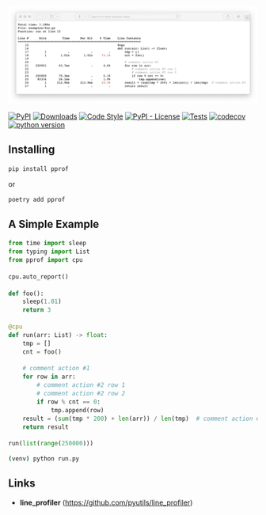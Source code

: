 <p align="center">
  <a href="https://github.com/mirecl/pprof"><img src="https://github.com/mirecl/pprof/blob/master/examples/report.png?raw=true" alt="pprof"></a>
</p>

[![PyPI](https://img.shields.io/pypi/v/pprof)](https://pypi.org/project/pprof/)
[![Downloads](https://pepy.tech/badge/pprof)](https://pepy.tech/project/pprof)
[![Code Style](https://img.shields.io/badge/code%20style-black-000000.svg)](https://github.com/psf/black)
[![PyPI - License](https://img.shields.io/pypi/l/pprof)](https://github.com/mirecl/pprof/blob/master/LICENSE)
[![Tests](https://github.com/mirecl/pprof/actions/workflows/tests.yaml/badge.svg)](https://github.com/mirecl/pprof/actions/workflows/tests.yaml)
[![codecov](https://codecov.io/gh/mirecl/pprof/branch/master/graph/badge.svg?token=UFDA1JG40A)](https://codecov.io/gh/mirecl/pprof)
[![python version](https://img.shields.io/pypi/pyversions/pprof.svg)](https://pypi.org/project/pprof/)

## Installing

```sh
pip install pprof
```

or

```sh
poetry add pprof
```

## A Simple Example

```python
from time import sleep
from typing import List
from pprof import cpu

cpu.auto_report()

def foo():
    sleep(1.01)
    return 3

@cpu
def run(arr: List) -> float:
    tmp = []
    cnt = foo()

    # comment action #1
    for row in arr:
        # comment action #2 row 1
        # comment action #2 row 2
        if row % cnt == 0:
            tmp.append(row)
    result = (sum(tmp * 200) + len(arr)) / len(tmp)  # comment action #3
    return result

run(list(range(250000)))
```

```sh
(venv) python run.py
```

## Links

+ **line_profiler** (<https://github.com/pyutils/line_profiler>)
